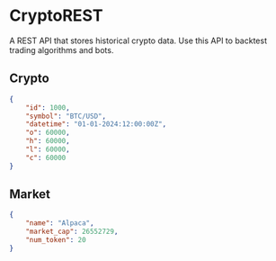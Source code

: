 # CryptoREST #
A REST API that stores historical crypto data. Use this API to backtest 
trading algorithms and bots. 

## Crypto ##
```json
{
    "id": 1000,
    "symbol": "BTC/USD",
    "datetime": "01-01-2024:12:00:00Z",
    "o": 60000,
    "h": 60000,
    "l": 60000,
    "c": 60000
}
```

## Market ##
```json
{
    "name": "Alpaca",
    "market_cap": 26552729,
    "num_token": 20
}

```